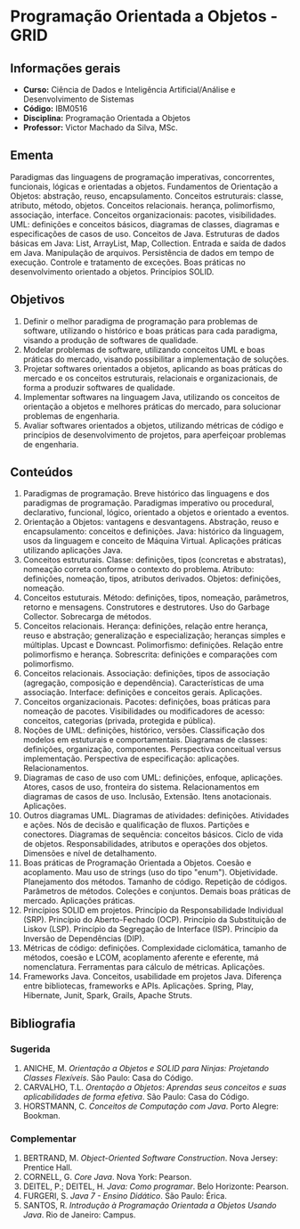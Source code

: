 # Programação Orientada a Objetos - GRID

## Informações gerais

- **Curso:** Ciência de Dados e Inteligência Artificial/Análise e Desenvolvimento de Sistemas
- **Código:** IBM0516
- **Disciplina:** Programação Orientada a Objetos
- **Professor:** Victor Machado da Silva, MSc.

## Ementa

Paradigmas das linguagens de programação imperativas, concorrentes, funcionais, lógicas e orientadas a objetos. Fundamentos de Orientação a Objetos: abstração, reuso, encapsulamento. Conceitos estruturais: classe, atributo, método, objetos. Conceitos relacionais. herança, polimorfismo, associação, interface. Conceitos organizacionais: pacotes, visibilidades. UML: definições e conceitos básicos, diagramas de classes, diagramas e especificações de casos de uso. Conceitos de Java. Estruturas de dados básicas em Java: List, ArrayList, Map, Collection. Entrada e saída de dados em Java. Manipulação de arquivos. Persistência de dados em tempo de execução. Controle e tratamento de exceções. Boas práticas no desenvolvimento orientado a objetos. Princípios SOLID.

## Objetivos

1. Definir o melhor paradigma de programação para problemas de software, utilizando o histórico e boas práticas para cada paradigma, visando a produção de softwares de qualidade.
2. Modelar problemas de software, utilizando conceitos UML e boas práticas do mercado, visando possibilitar a implementação de soluções.
3. Projetar softwares orientados a objetos, aplicando as boas práticas do mercado e os conceitos estruturais, relacionais e organizacionais, de forma a produzir softwares de qualidade.
4. Implementar softwares na linguagem Java, utilizando os conceitos de orientação a objetos e melhores práticas do mercado, para solucionar problemas de engenharia.
5. Avaliar softwares orientados a objetos, utilizando métricas de código e princípios de desenvolvimento de projetos, para aperfeiçoar problemas de engenharia.

## Conteúdos

1. Paradigmas de programação. Breve histórico das linguagens e dos paradigmas de programação. Paradigmas imperativo ou procedural, declarativo, funcional, lógico, orientado a objetos e orientado a eventos.
2. Orientação a Objetos: vantagens e desvantagens. Abstração, reuso e encapsulamento: conceitos e definições. Java: histórico da linguagem, usos da linguagem e conceito de Máquina Virtual. Aplicações práticas utilizando aplicações Java.
3. Conceitos estruturais. Classe: definições, tipos (concretas e abstratas), nomeação correta conforme o contexto do problema. Atributo: definições, nomeação, tipos, atributos derivados. Objetos: definições, nomeação.
4. Conceitos estuturais. Método: definições, tipos, nomeação, parâmetros, retorno e mensagens. Construtores e destrutores. Uso do Garbage Collector. Sobrecarga de métodos.
5. Conceitos relacionais. Herança: definições, relação entre herança, reuso e abstração; generalização e especialização; heranças simples e múltiplas. Upcast e Downcast. Polimorfismo: definições. Relação entre polimorfismo e herança. Sobrescrita: definições e comparações com polimorfismo.
6. Conceitos relacionais. Associação: definições, tipos de associação (agregação, composição e dependência). Características de uma associação. Interface: definições e conceitos gerais. Aplicações.
7. Conceitos organizacionais. Pacotes: definições, boas práticas para nomeação de pacotes. Visibilidades ou modificadores de acesso: conceitos, categorias (privada, protegida e pública).
8. Noções de UML: definições, histórico, versões. Classificação dos modelos em estuturais e comportamentais. Diagramas de classes: definições, organização, componentes. Perspectiva conceitual versus implementação. Perspectiva de especificação: aplicações. Relacionamentos.
9. Diagramas de caso de uso com UML: definições, enfoque, aplicações. Atores, casos de uso, fronteira do sistema. Relacionamentos em diagramas de casos de uso. Inclusão, Extensão. Itens anotacionais. Aplicações.
10. Outros diagramas UML. Diagramas de atividades: definições. Atividades e ações. Nós de decisão e qualificação de fluxos. Partições e conectores. Diagramas de sequência: conceitos básicos. Ciclo de vida de objetos. Responsabilidades, atributos e operações dos objetos. Dimensões e nível de detalhamento.
11. Boas práticas de Programação Orientada a Objetos. Coesão e acoplamento. Mau uso de strings (uso do tipo "enum"). Objetividade. Planejamento dos métodos. Tamanho de código. Repetição de códigos. Parâmetros de métodos. Coleções e conjuntos. Demais boas práticas de mercado. Aplicações práticas.
12. Princípios SOLID em projetos. Princípio da Responsabilidade Individual (SRP). Princípio do Aberto-Fechado (OCP). Princípio da Substituição de Liskov (LSP). Princípio da Segregação de Interface (ISP). Princípio da Inversão de Dependências (DIP).
13. Métricas de código: definições. Complexidade ciclomática, tamanho de métodos, coesão e LCOM, acoplamento aferente e eferente, má nomenclatura. Ferramentas para cálculo de métricas. Aplicações.
14. Frameworks Java. Conceitos, usabilidade em projetos Java. Diferença entre bibliotecas, frameworks e APIs. Aplicações. Spring, Play, Hibernate, Junit, Spark, Grails, Apache Struts.

## Bibliografia

### Sugerida

1. ANICHE, M. _Orientação a Objetos e SOLID para Ninjas: Projetando Classes Flexíveis_. São Paulo: Casa do Código.
2. CARVALHO, T.L. _Orentação a Objetos: Aprendas seus conceitos e suas aplicabilidades de forma efetiva_. São Paulo: Casa do Código.
3. HORSTMANN, C. _Conceitos de Computação com Java_. Porto Alegre: Bookman.

### Complementar

1. BERTRAND, M. _Object-Oriented Software Construction_. Nova Jersey: Prentice Hall.
2. CORNELL, G. _Core Java_. Nova York: Pearson.
3. DEITEL, P.; DEITEL, H. _Java: Como programar_. Belo Horizonte: Pearson.
4. FURGERI, S. _Java 7 - Ensino Didático_. São Paulo: Érica.
5. SANTOS, R. _Introdução à Programação Orientada a Objetos Usando Java_. Rio de Janeiro: Campus.
